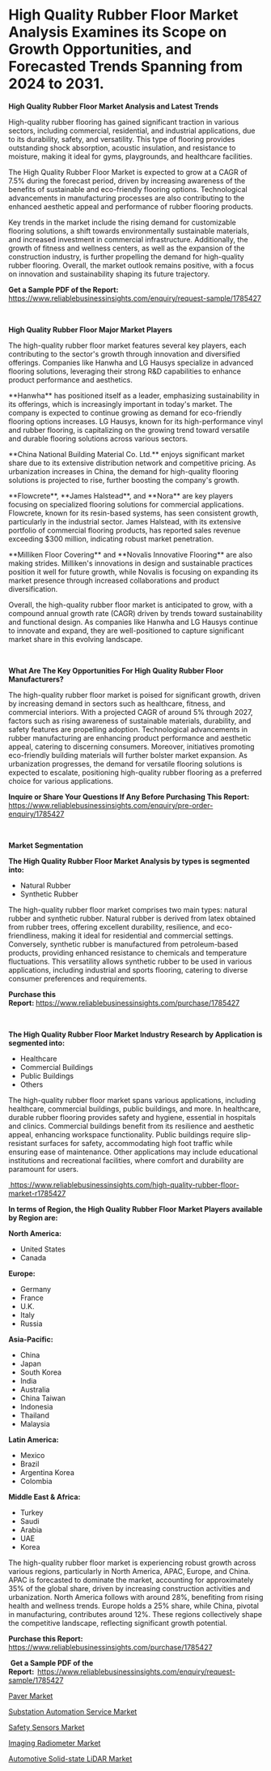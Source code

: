 <p><h1>High Quality Rubber Floor Market Analysis Examines its Scope on Growth Opportunities, and Forecasted Trends Spanning from 2024 to 2031.</h1></p><p><strong>High Quality Rubber Floor Market Analysis and Latest Trends</strong></p>
<p><p>High-quality rubber flooring has gained significant traction in various sectors, including commercial, residential, and industrial applications, due to its durability, safety, and versatility. This type of flooring provides outstanding shock absorption, acoustic insulation, and resistance to moisture, making it ideal for gyms, playgrounds, and healthcare facilities. </p><p>The High Quality Rubber Floor Market is expected to grow at a CAGR of 7.5% during the forecast period, driven by increasing awareness of the benefits of sustainable and eco-friendly flooring options. Technological advancements in manufacturing processes are also contributing to the enhanced aesthetic appeal and performance of rubber flooring products. </p><p>Key trends in the market include the rising demand for customizable flooring solutions, a shift towards environmentally sustainable materials, and increased investment in commercial infrastructure. Additionally, the growth of fitness and wellness centers, as well as the expansion of the construction industry, is further propelling the demand for high-quality rubber flooring. Overall, the market outlook remains positive, with a focus on innovation and sustainability shaping its future trajectory.</p></p>
<p><strong>Get a Sample PDF of the Report:&nbsp;</strong> <a href="https://www.reliablebusinessinsights.com/enquiry/request-sample/1785427?utm_campaign=1091&utm_medium=2&utm_source=Github&utm_content=ia&utm_term=13102024&utm_id=high-quality-rubber-floor">https://www.reliablebusinessinsights.com/enquiry/request-sample/1785427</a></p>
<p>&nbsp;</p>
<p><strong>High Quality Rubber Floor Major Market Players</strong></p>
<p><p>The high-quality rubber floor market features several key players, each contributing to the sector's growth through innovation and diversified offerings. Companies like Hanwha and LG Hausys specialize in advanced flooring solutions, leveraging their strong R&D capabilities to enhance product performance and aesthetics.</p><p>**Hanwha** has positioned itself as a leader, emphasizing sustainability in its offerings, which is increasingly important in today's market. The company is expected to continue growing as demand for eco-friendly flooring options increases. LG Hausys, known for its high-performance vinyl and rubber flooring, is capitalizing on the growing trend toward versatile and durable flooring solutions across various sectors.</p><p>**China National Building Material Co. Ltd.** enjoys significant market share due to its extensive distribution network and competitive pricing. As urbanization increases in China, the demand for high-quality flooring solutions is projected to rise, further boosting the company's growth.</p><p>**Flowcrete**, **James Halstead**, and **Nora** are key players focusing on specialized flooring solutions for commercial applications. Flowcrete, known for its resin-based systems, has seen consistent growth, particularly in the industrial sector. James Halstead, with its extensive portfolio of commercial flooring products, has reported sales revenue exceeding $300 million, indicating robust market penetration.</p><p>**Milliken Floor Covering** and **Novalis Innovative Flooring** are also making strides. Milliken's innovations in design and sustainable practices position it well for future growth, while Novalis is focusing on expanding its market presence through increased collaborations and product diversification.</p><p>Overall, the high-quality rubber floor market is anticipated to grow, with a compound annual growth rate (CAGR) driven by trends toward sustainability and functional design. As companies like Hanwha and LG Hausys continue to innovate and expand, they are well-positioned to capture significant market share in this evolving landscape.</p></p>
<p>&nbsp;</p>
<p><strong>What Are The Key Opportunities For High Quality Rubber Floor Manufacturers?</strong></p>
<p><p>The high-quality rubber floor market is poised for significant growth, driven by increasing demand in sectors such as healthcare, fitness, and commercial interiors. With a projected CAGR of around 5% through 2027, factors such as rising awareness of sustainable materials, durability, and safety features are propelling adoption. Technological advancements in rubber manufacturing are enhancing product performance and aesthetic appeal, catering to discerning consumers. Moreover, initiatives promoting eco-friendly building materials will further bolster market expansion. As urbanization progresses, the demand for versatile flooring solutions is expected to escalate, positioning high-quality rubber flooring as a preferred choice for various applications.</p></p>
<p><strong>Inquire or Share Your Questions If Any Before Purchasing This Report:</strong> <a href="https://www.reliablebusinessinsights.com/enquiry/pre-order-enquiry/1785427?utm_campaign=1091&utm_medium=2&utm_source=Github&utm_content=ia&utm_term=13102024&utm_id=high-quality-rubber-floor">https://www.reliablebusinessinsights.com/enquiry/pre-order-enquiry/1785427</a></p>
<p>&nbsp;</p>
<p><strong>Market Segmentation</strong></p>
<p><strong>The High Quality Rubber Floor Market Analysis by types is segmented into:</strong></p>
<p><ul><li>Natural Rubber</li><li>Synthetic Rubber</li></ul></p>
<p><p>The high-quality rubber floor market comprises two main types: natural rubber and synthetic rubber. Natural rubber is derived from latex obtained from rubber trees, offering excellent durability, resilience, and eco-friendliness, making it ideal for residential and commercial settings. Conversely, synthetic rubber is manufactured from petroleum-based products, providing enhanced resistance to chemicals and temperature fluctuations. This versatility allows synthetic rubber to be used in various applications, including industrial and sports flooring, catering to diverse consumer preferences and requirements.</p></p>
<p><strong>Purchase this Report:&nbsp;</strong><a href="https://www.reliablebusinessinsights.com/purchase/1785427?utm_campaign=1091&utm_medium=2&utm_source=Github&utm_content=ia&utm_term=13102024&utm_id=high-quality-rubber-floor">https://www.reliablebusinessinsights.com/purchase/1785427</a></p>
<p>&nbsp;</p>
<p><strong>The High Quality Rubber Floor Market Industry Research by Application is segmented into:</strong></p>
<p><ul><li>Healthcare</li><li>Commercial Buildings</li><li>Public Buildings</li><li>Others</li></ul></p>
<p><p>The high-quality rubber floor market spans various applications, including healthcare, commercial buildings, public buildings, and more. In healthcare, durable rubber flooring provides safety and hygiene, essential in hospitals and clinics. Commercial buildings benefit from its resilience and aesthetic appeal, enhancing workspace functionality. Public buildings require slip-resistant surfaces for safety, accommodating high foot traffic while ensuring ease of maintenance. Other applications may include educational institutions and recreational facilities, where comfort and durability are paramount for users.</p></p>
<p><a href="https://www.reliablebusinessinsights.com/high-quality-rubber-floor-market-r1785427?utm_campaign=1091&utm_medium=2&utm_source=Github&utm_content=ia&utm_term=13102024&utm_id=high-quality-rubber-floor">&nbsp;https://www.reliablebusinessinsights.com/high-quality-rubber-floor-market-r1785427</a></p>
<p><strong>In terms of Region, the High Quality Rubber Floor Market Players available by Region are:</strong></p>
<p>
    <p> <strong> North America: </strong>
        <ul>
            <li>United States</li>
            <li>Canada</li>
        </ul>
        </p> 
    <p> <strong> Europe: </strong>
        <ul>
            <li>Germany</li>
            <li>France</li>
            <li>U.K.</li>
            <li>Italy</li>
            <li>Russia</li>
        </ul>
        </p> 
    <p> <strong> Asia-Pacific: </strong>
        <ul>
            <li>China</li>
            <li>Japan</li>
            <li>South Korea</li>
            <li>India</li>
            <li>Australia</li>
            <li>China Taiwan</li>
            <li>Indonesia</li>
            <li>Thailand</li>
            <li>Malaysia</li>
        </ul>
        </p> 
    <p> <strong> Latin America: </strong>
        <ul>
            <li>Mexico</li>
            <li>Brazil</li>
            <li>Argentina Korea</li>
            <li>Colombia</li>
        </ul>
        </p> 
    <p> <strong> Middle East & Africa: </strong>
        <ul>
            <li>Turkey</li>
            <li>Saudi</li>
            <li>Arabia</li>
            <li>UAE</li>
            <li>Korea</li>
        </ul>
    </p>
    </p>
<p><p>The high-quality rubber floor market is experiencing robust growth across various regions, particularly in North America, APAC, Europe, and China. APAC is forecasted to dominate the market, accounting for approximately 35% of the global share, driven by increasing construction activities and urbanization. North America follows with around 28%, benefiting from rising health and wellness trends. Europe holds a 25% share, while China, pivotal in manufacturing, contributes around 12%. These regions collectively shape the competitive landscape, reflecting significant growth potential.</p></p>
<p><strong>Purchase this Report: </strong><a href="https://www.reliablebusinessinsights.com/purchase/1785427?utm_campaign=1091&utm_medium=2&utm_source=Github&utm_content=ia&utm_term=13102024&utm_id=high-quality-rubber-floor">https://www.reliablebusinessinsights.com/purchase/1785427</a></p>
<p>&nbsp;<strong>Get a Sample PDF of the Report:&nbsp;&nbsp;</strong><a href="https://www.reliablebusinessinsights.com/enquiry/request-sample/1785427?utm_campaign=1091&utm_medium=2&utm_source=Github&utm_content=ia&utm_term=13102024&utm_id=high-quality-rubber-floor">https://www.reliablebusinessinsights.com/enquiry/request-sample/1785427</a></p>
<p><strong></strong></p>
<p><p><a href="https://issuu.com/reportprime-2/docs/paver-market-size-2030.pptx_02a09787c46fda?utm_campaign=1091&utm_medium=2&utm_source=Github&utm_content=ia&utm_term=13102024&utm_id=high-quality-rubber-floor">Paver Market</a></p><p><a href="https://github.com/maniehilp9ib/Market-Research-Report-List-1/blob/main/substation-automation-service-market.md?utm_campaign=1091&utm_medium=2&utm_source=Github&utm_content=ia&utm_term=13102024&utm_id=high-quality-rubber-floor">Substation Automation Service Market</a></p><p><a href="https://issuu.com/reportprime-2/docs/safety-sensors-market-size-2030.ppt_7224fd057d97a5?utm_campaign=1091&utm_medium=2&utm_source=Github&utm_content=ia&utm_term=13102024&utm_id=high-quality-rubber-floor">Safety Sensors Market</a></p><p><a href="https://www.linkedin.com/pulse/emerging-imaging-radiometer-market-opportunities-analysis-investors-6qtbc?utm_campaign=1091&utm_medium=2&utm_source=Github&utm_content=ia&utm_term=13102024&utm_id=high-quality-rubber-floor">Imaging Radiometer Market</a></p><p><a href="https://github.com/burdgexaraeqn/Market-Research-Report-List-1/blob/main/automotive-solid-state-lidar-market.md?utm_campaign=1091&utm_medium=2&utm_source=Github&utm_content=ia&utm_term=13102024&utm_id=high-quality-rubber-floor">Automotive Solid-state LiDAR Market</a></p></p>